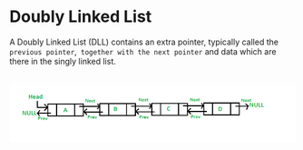 # Doubly Linked List

A Doubly Linked List (DLL) contains an extra pointer, typically called the `previous pointer`,` together with the next pointer` and data which are there in the singly linked list.

<br>
<img src="../Assets/doubly-linked-list.jpg" width="700" style="display: block; margin: 0 auto" />
<br>
